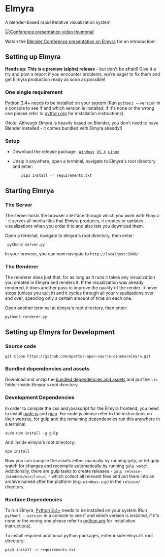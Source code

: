 # Elmyra

A blender-based rapid iterative visualization system

[![Conference presentation video thumbnail](http://files.apertus.org/elmyra/youtube-screenshot.png)](https://youtu.be/ht1hPNjQxcY?t=24s)

Watch the [Blender Conference presentation on Elmyra](https://youtu.be/ht1hPNjQxcY?t=24s) for an introduction!

## Setting up Elmyra

**Heads up: This is a preview (alpha) release** - but don't be afraid! Give it a try and post a report if you encounter problems, we're eager to fix them and get Elmyra production ready as soon as possible!

### One single requirement

[Python 3.4+](https://www.python.org/) needs to be installed on your system (Run `python3 --version` in a console to see if and which version is installed, if it's none or the wrong one please refer to [python.org](https://www.python.org/) for installation instructions).

(Note: Although Elmyra is heavily based on Blender, you don't need to have Blender installed - it comes bundled with Elmyra already!)

### Setup

- Download the release package: &nbsp;[`Windows`](http://files.apertus.org/elmyra/windows.zip)
 &nbsp;[`OS X`](http://files.apertus.org/elmyra/osx.zip)
 &nbsp;[`Linux`](http://files.apertus.org/elmyra/linux.zip)

- Unzip it anywhere, open a terminal, navigate to Elmyra's root directory and enter:

          pip3 install -r requirements.txt

## Starting Elmrya

### The Server

The server hosts the browser interface through which you work with Elmyra -
it serves all media files that Elmyra produces, it creates or updates  visualizations when you order it to and also lets you download them.

Open a terminal, navigate to elmyra's root directory, then enter:

     python3 server.py

In your browser, you can now navigate to `http://localhost:5000/`

### The Renderer

The renderer does just that, for as long as it runs it takes any visualization
you created in Elmyra and renders it. If the visualization was already rendered,
it does another pass to improve the quality of the render. It never stops (unless you quit it) and it cycles through all your visualizations over and over, spending only a certain amount of time on each one.

Open another terminal at elmyra's root directory, then enter:

    python3 renderer.py

## Setting up Elmyra for Development

### Source code

    git clone https://github.com/apertus-open-source-cinema/elmyra.git

### Bundled dependencies and assets

Download and unzip the [bundled dependencies and assets](http://files.apertus.org/elmyra/lib.zip) and put the `lib` folder inside Elmyra's root directory.

### Development Dependencies

In order to compile the css and javascript for the Elmyra frontend, you need to install [node.js](https://nodejs.org/) and [gulp](http://gulpjs.com/). For node.js please refer to the instructions on their website, for gulp and the remaining dependencies run this anywhere in a terminal:

    sudo npm install -g gulp

And inside elmyra's root directory:

    npm install

Now you can compile the assets either manually by running `gulp`, or let gulp watch for changes and recompile automatically by running `gulp watch`. Additionally, there are gulp tasks to create releases - `gulp release-[windows/osx/linux]` - which collect all relevant files and put them into an archive named after the platform (e.g. `windows.zip`) in the `release/` directory.

### Runtime Dependencies

To run Elmyra, [Python 3.4+](https://www.python.org/) needs to be installed on your system (Run `python3 --version` in a console to see if and which version is installed, if it's none or the wrong one please refer to [python.org](https://www.python.org/) for installation instructions).

To install required additional python packages, enter inside elmyra's root directory:

    pip3 install -r requirements.txt
